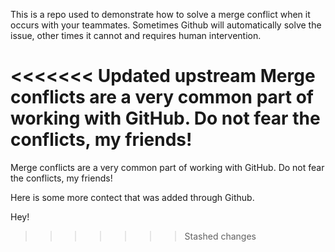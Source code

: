 This is a repo used to demonstrate how to solve a merge conflict when it occurs with your teammates. Sometimes Github will automatically solve the issue, other times it cannot and requires human intervention.

<<<<<<< Updated upstream
Merge conflicts are a very common part of working with GitHub. Do not fear the conflicts, my friends!
=======
Merge conflicts are a very common part of working with GitHub. Do not fear the conflicts, my friends!

Here is some more contect that was added through Github.

Hey!
>>>>>>> Stashed changes
